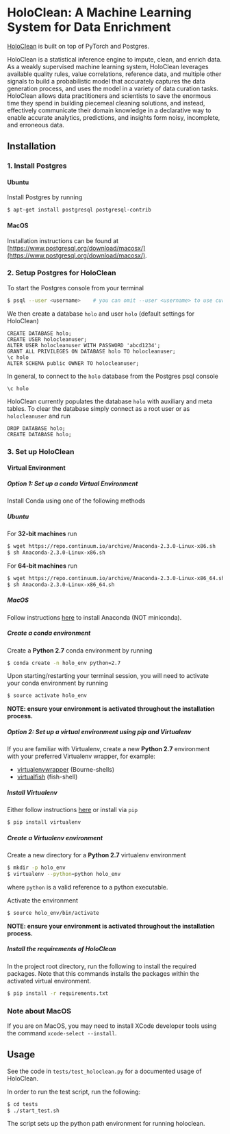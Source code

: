 # HoloClean: A Machine Learning System for Data Enrichment

[HoloClean](http://www.holoclean.io) is built on top of PyTorch and Postgres.

HoloClean is a statistical inference engine to impute, clean, and enrich data.
As a weakly supervised machine learning system, HoloClean leverages available
quality rules, value correlations, reference data, and multiple other signals
to build a probabilistic model that accurately captures the data generation
process, and uses the model in a variety of data curation tasks. HoloClean
allows data practitioners and scientists to save the enormous time they spend
in building piecemeal cleaning solutions, and instead, effectively communicate
their domain knowledge in a declarative way to enable accurate analytics,
predictions, and insights form noisy, incomplete, and erroneous data.

## Installation

### 1. Install Postgres

#### Ubuntu

Install Postgres by running
```bash
$ apt-get install postgresql postgresql-contrib
```

#### MacOS

Installation instructions can be found at
[https://www.postgresql.org/download/macosx/](https://www.postgresql.org/download/macosx/).

### 2. Setup Postgres for HoloClean

To start the Postgres console from your terminal
```bash
$ psql --user <username>    # you can omit --user <username> to use current user
```

We then create a database `holo` and user `holo` (default settings for HoloClean)
```
CREATE DATABASE holo;
CREATE USER holocleanuser;
ALTER USER holocleanuser WITH PASSWORD 'abcd1234';
GRANT ALL PRIVILEGES ON DATABASE holo TO holocleanuser;
\c holo
ALTER SCHEMA public OWNER TO holocleanuser;
```

In general, to connect to the `holo` database from the Postgres psql console
```
\c holo
```

HoloClean currently populates the database `holo` with auxiliary and meta tables.
To clear the database simply connect as a root user or as `holocleanuser` and run
```
DROP DATABASE holo;
CREATE DATABASE holo;
```

### 3. Set up HoloClean

#### Virtual Environment

##### Option 1: Set up a conda Virtual Environment

Install Conda using one of the following methods

##### Ubuntu

For **32-bit machines** run
```bash
$ wget https://repo.continuum.io/archive/Anaconda-2.3.0-Linux-x86.sh
$ sh Anaconda-2.3.0-Linux-x86.sh
```

For **64-bit machines** run
```bash
$ wget https://repo.continuum.io/archive/Anaconda-2.3.0-Linux-x86_64.sh
$ sh Anaconda-2.3.0-Linux-x86_64.sh
```

##### MacOS

Follow instructions [here](https://conda.io/docs/user-guide/install/macos.html) to install
Anaconda (NOT miniconda).

##### Create a conda environment

Create a **Python 2.7** conda environment by running

```bash
$ conda create -n holo_env python=2.7
```

Upon starting/restarting your terminal session, you will need to activate your
conda environment by running
```bash
$ source activate holo_env
```

**NOTE: ensure your environment is activated throughout the installation process.**

##### Option 2: Set up a virtual environment using pip and Virtualenv

If you are familiar with Virtualenv, create a new **Python 2.7** environment
with your preferred Virtualenv wrapper, for example:

- [virtualenvwrapper](https://virtualenvwrapper.readthedocs.io/en/latest/) (Bourne-shells)
- [virtualfish](https://virtualfish.readthedocs.io/en/latest/) (fish-shell)

##### Install Virtualenv

Either follow instructions [here](https://virtualenv.pypa.io/en/stable/installation/) or install via
`pip`
```bash
$ pip install virtualenv
```

##### Create a Virtualenv environment

Create a new directory for a **Python 2.7** virtualenv environment
```bash
$ mkdir -p holo_env
$ virtualenv --python=python holo_env
```
where `python` is a valid reference to a python executable.

Activate the environment
```bash
$ source holo_env/bin/activate
```

**NOTE: ensure your environment is activated throughout the installation process.**

##### Install the requirements of HoloClean

In the project root directory, run the following to install the required packages.
Note that this commands installs the packages within the activated virtual environment.

```bash
$ pip install -r requirements.txt
```

### Note about MacOS

If you are on MacOS, you may need to install XCode developer tools using the command `xcode-select --install`.


## Usage

See the code in `tests/test_holoclean.py` for a documented usage of HoloClean.

In order to run the test script, run the following:
```bash
$ cd tests
$ ./start_test.sh
```

The script sets up the python path environment for running holoclean.
